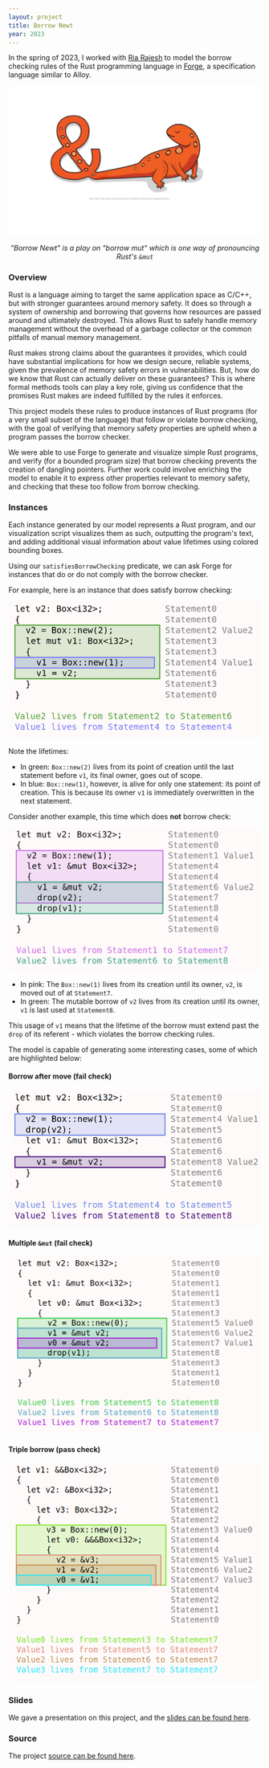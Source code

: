 ```yaml
---
layout: project
title: Borrow Newt
year: 2023
---
```


In the spring of 2023, I worked with [Ria Rajesh](https://github.com/rrajesh1) to model the borrow checking rules of the Rust programming language in [Forge](https://github.com/tnelson/forge), a specification language similar to Alloy.

![](https://raw.githubusercontent.com/thomascastleman/borrow-newt/main/images/borrow-newt.png)

<center><i>"Borrow Newt" is a play on "borrow mut" which is one way of pronouncing Rust's <code>&mut</code></i></center>

### Overview

Rust is a language aiming to target the same application space as C/C++, but with stronger guarantees around memory safety. It does so through a system of ownership and borrowing that governs how resources are passed around and ultimately destroyed. This allows Rust to safely handle memory management without the overhead of a garbage collector or the common pitfalls of manual memory management.

Rust makes strong claims about the guarantees it provides, which could have substantial implications for how we design secure, reliable systems, given the prevalence of memory safety errors in vulnerabilities. But, how do we know that Rust can actually deliver on these guarantees? This is where formal methods tools can play a key role, giving us confidence that the promises Rust makes are indeed fulfilled by the rules it enforces.

This project models these rules to produce instances of Rust programs (for a very small subset of the language) that follow or violate borrow checking, with the goal of verifying that memory safety properties are upheld when a program passes the borrow checker.

We were able to use Forge to generate and visualize simple Rust programs, and verify (for a bounded program size) that borrow checking prevents the creation of dangling pointers. Further work could involve enriching the model to enable it to express other properties relevant to memory safety, and checking that these too follow from borrow checking.

### Instances

Each instance generated by our model represents a Rust program, and our visualization script visualizes them as such, outputting the program's text, and adding additional visual information about value lifetimes using colored bounding boxes.

Using our `satisfiesBorrowChecking` predicate, we can ask Forge for instances that do or do not comply with the borrow checker.

For example, here is an instance that does satisfy borrow checking:

![Value is overwritten](./owned-value-overwritten.png)

Note the lifetimes:

- In green: `Box::new(2)` lives from its point of creation until the last statement before `v1`, its final owner, goes out of scope.
- In blue: `Box::new(1)`, however, is alive for only one statement: its point of creation. This is because its owner `v1` is immediately overwritten in the next statement.

Consider another example, this time which does **not** borrow check:

![Dangling pointer](./dangling-pointer.png)

- In pink: The `Box::new(1)` lives from its creation until its owner, `v2`, is moved out of at `Statement7`.
- In green: The mutable borrow of `v2` lives from its creation until its owner, `v1` is last used at `Statement8`.

This usage of `v1` means that the lifetime of the borrow must extend past the `drop` of its referent - which violates the borrow checking rules.

The model is capable of generating some interesting cases, some of which are highlighted below:

#### Borrow after move (fail check)

![Borrow after move](./borrow-after-move.png)

#### Multiple `&mut` (fail check)

![Multiple mutable borrows](./multiple-borrow-mut.png)

#### Triple borrow (pass check)

![Triple borrow](./triple-borrow.png)

### Slides

We gave a presentation on this project, and the [slides can be found here](https://docs.google.com/presentation/d/1PJ3sMWu1CXEFb6iA1bm-1LEnbKvAeI35beMIlZ6cn_w/edit?usp=sharing).

### Source

The project [source can be found here](https://github.com/thomascastleman/borrow-newt).
